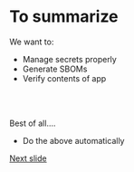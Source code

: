 # To summarize

We want to:

* Manage secrets properly
* Generate SBOMs
* Verify contents of app

<br /><br />

Best of all....

* Do the above automatically


[Next slide](secrets_mgmt.md)
